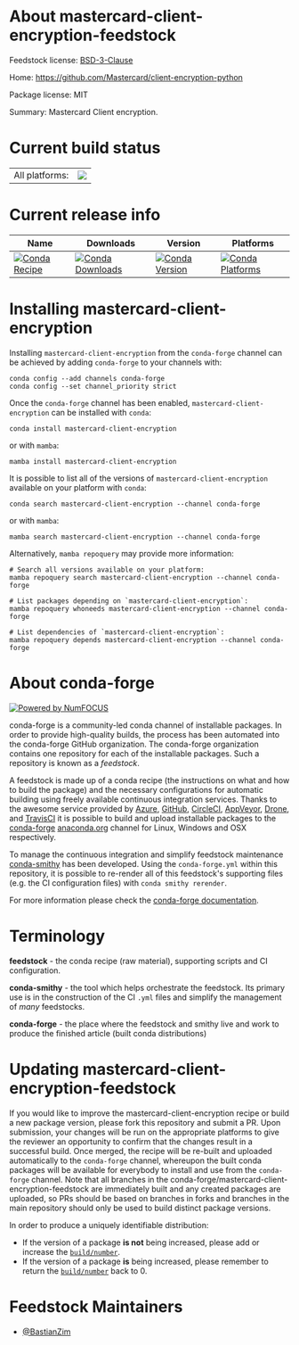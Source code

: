 About mastercard-client-encryption-feedstock
============================================

Feedstock license: [BSD-3-Clause](https://github.com/conda-forge/mastercard-client-encryption-feedstock/blob/main/LICENSE.txt)

Home: https://github.com/Mastercard/client-encryption-python

Package license: MIT

Summary: Mastercard Client encryption.

Current build status
====================


<table><tr><td>All platforms:</td>
    <td>
      <a href="https://dev.azure.com/conda-forge/feedstock-builds/_build/latest?definitionId=17571&branchName=main">
        <img src="https://dev.azure.com/conda-forge/feedstock-builds/_apis/build/status/mastercard-client-encryption-feedstock?branchName=main">
      </a>
    </td>
  </tr>
</table>

Current release info
====================

| Name | Downloads | Version | Platforms |
| --- | --- | --- | --- |
| [![Conda Recipe](https://img.shields.io/badge/recipe-mastercard--client--encryption-green.svg)](https://anaconda.org/conda-forge/mastercard-client-encryption) | [![Conda Downloads](https://img.shields.io/conda/dn/conda-forge/mastercard-client-encryption.svg)](https://anaconda.org/conda-forge/mastercard-client-encryption) | [![Conda Version](https://img.shields.io/conda/vn/conda-forge/mastercard-client-encryption.svg)](https://anaconda.org/conda-forge/mastercard-client-encryption) | [![Conda Platforms](https://img.shields.io/conda/pn/conda-forge/mastercard-client-encryption.svg)](https://anaconda.org/conda-forge/mastercard-client-encryption) |

Installing mastercard-client-encryption
=======================================

Installing `mastercard-client-encryption` from the `conda-forge` channel can be achieved by adding `conda-forge` to your channels with:

```
conda config --add channels conda-forge
conda config --set channel_priority strict
```

Once the `conda-forge` channel has been enabled, `mastercard-client-encryption` can be installed with `conda`:

```
conda install mastercard-client-encryption
```

or with `mamba`:

```
mamba install mastercard-client-encryption
```

It is possible to list all of the versions of `mastercard-client-encryption` available on your platform with `conda`:

```
conda search mastercard-client-encryption --channel conda-forge
```

or with `mamba`:

```
mamba search mastercard-client-encryption --channel conda-forge
```

Alternatively, `mamba repoquery` may provide more information:

```
# Search all versions available on your platform:
mamba repoquery search mastercard-client-encryption --channel conda-forge

# List packages depending on `mastercard-client-encryption`:
mamba repoquery whoneeds mastercard-client-encryption --channel conda-forge

# List dependencies of `mastercard-client-encryption`:
mamba repoquery depends mastercard-client-encryption --channel conda-forge
```


About conda-forge
=================

[![Powered by
NumFOCUS](https://img.shields.io/badge/powered%20by-NumFOCUS-orange.svg?style=flat&colorA=E1523D&colorB=007D8A)](https://numfocus.org)

conda-forge is a community-led conda channel of installable packages.
In order to provide high-quality builds, the process has been automated into the
conda-forge GitHub organization. The conda-forge organization contains one repository
for each of the installable packages. Such a repository is known as a *feedstock*.

A feedstock is made up of a conda recipe (the instructions on what and how to build
the package) and the necessary configurations for automatic building using freely
available continuous integration services. Thanks to the awesome service provided by
[Azure](https://azure.microsoft.com/en-us/services/devops/), [GitHub](https://github.com/),
[CircleCI](https://circleci.com/), [AppVeyor](https://www.appveyor.com/),
[Drone](https://cloud.drone.io/welcome), and [TravisCI](https://travis-ci.com/)
it is possible to build and upload installable packages to the
[conda-forge](https://anaconda.org/conda-forge) [anaconda.org](https://anaconda.org/)
channel for Linux, Windows and OSX respectively.

To manage the continuous integration and simplify feedstock maintenance
[conda-smithy](https://github.com/conda-forge/conda-smithy) has been developed.
Using the ``conda-forge.yml`` within this repository, it is possible to re-render all of
this feedstock's supporting files (e.g. the CI configuration files) with ``conda smithy rerender``.

For more information please check the [conda-forge documentation](https://conda-forge.org/docs/).

Terminology
===========

**feedstock** - the conda recipe (raw material), supporting scripts and CI configuration.

**conda-smithy** - the tool which helps orchestrate the feedstock.
                   Its primary use is in the construction of the CI ``.yml`` files
                   and simplify the management of *many* feedstocks.

**conda-forge** - the place where the feedstock and smithy live and work to
                  produce the finished article (built conda distributions)


Updating mastercard-client-encryption-feedstock
===============================================

If you would like to improve the mastercard-client-encryption recipe or build a new
package version, please fork this repository and submit a PR. Upon submission,
your changes will be run on the appropriate platforms to give the reviewer an
opportunity to confirm that the changes result in a successful build. Once
merged, the recipe will be re-built and uploaded automatically to the
`conda-forge` channel, whereupon the built conda packages will be available for
everybody to install and use from the `conda-forge` channel.
Note that all branches in the conda-forge/mastercard-client-encryption-feedstock are
immediately built and any created packages are uploaded, so PRs should be based
on branches in forks and branches in the main repository should only be used to
build distinct package versions.

In order to produce a uniquely identifiable distribution:
 * If the version of a package **is not** being increased, please add or increase
   the [``build/number``](https://docs.conda.io/projects/conda-build/en/latest/resources/define-metadata.html#build-number-and-string).
 * If the version of a package **is** being increased, please remember to return
   the [``build/number``](https://docs.conda.io/projects/conda-build/en/latest/resources/define-metadata.html#build-number-and-string)
   back to 0.

Feedstock Maintainers
=====================

* [@BastianZim](https://github.com/BastianZim/)

